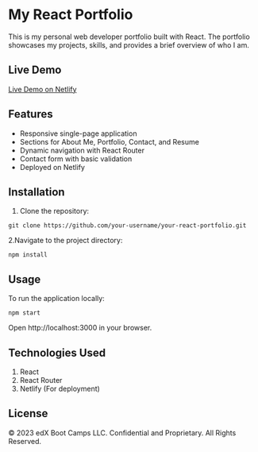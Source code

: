 # My React Portfolio

This is my personal web developer portfolio built with React. The portfolio showcases my projects, skills, and provides a brief overview of who I am.

## Live Demo

[Live Demo on Netlify](#https://rays-react-portfolio.netlify.app)

## Features

- Responsive single-page application
- Sections for About Me, Portfolio, Contact, and Resume
- Dynamic navigation with React Router
- Contact form with basic validation
- Deployed on Netlify

## Installation

1. Clone the repository:

```git clone https://github.com/your-username/your-react-portfolio.git```
    
2.Navigate to the project directory:

```npm install```

## Usage

To run the application locally:

```npm start```

Open http://localhost:3000 in your browser.

## Technologies Used

1. React
2. React Router
3. Netlify (For deployment)

## License
© 2023 edX Boot Camps LLC. Confidential and Proprietary. All Rights Reserved.